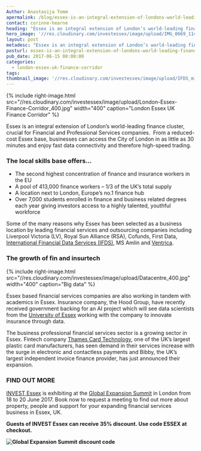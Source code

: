 ```yaml
---
Author: Anastasija Tomm
apermalink: /blog/essex-is-an-integral-extension-of-londons-world-leading-finance-cluster
contact: corinne-hearne
heading: "Essex is an integral extension of London’s world-leading finance cluster"
hero_image: '//res.cloudinary.com/investessex/image/upload/IMG_0669_1140.jpg'
layout: post
metadesc: "Essex is an integral extension of London’s world-leading finance cluster. The business professional financial services sector is a growing sector in Essex."
posturl: essex-is-an-integral-extension-of-londons-world-leading-finance-cluster
pub_date: 2017-06-15 00:00:00
categories:
  - london-essex-uk-finance-corridor
tags: 
thumbnail_image: '//res.cloudinary.com/investessex/image/upload/IFDS_miniv1.jpg'
---
```


{% include right-image.html src="//res.cloudinary.com/investessex/image/upload/London-Essex-Finance-Corridor_400.jpg" width="400" caption="London Essex UK Finance Corridor" %}

Essex is an integral extension of London’s world-leading finance cluster, crucial for Financial and Professional Services companies.  From a reduced-cost Essex base, businesses can access the City of London in as little as 30 minutes and enjoy fast data connectivity and therefore high-speed trading.

### The local skills base offers…

*   The second highest concentration of finance and insurance workers in the EU
*   A pool of 413,000 finance workers – 1/3 of the UK’s total supply
*   A location next to London, Europe’s no.1 finance hub
*   Over 7,000 students enrolled in finance and business related degrees each year giving investors access to a highly talented, youthful workforce

Some of the many reasons why Essex has been selected as a business location by leading financial services and outsourcing companies including Liverpool Victoria (LV), Royal Sun Alliance (RSA), Cofunds, First Data, [International Financial Data Services (IFDS)](http://investessex.co.uk/studies/case-studies/international-financial-data-services-ifds), MS Amlin and [Ventrica](http://investessex.co.uk/studies/case-studies/ventrica).

### The growth of fin and insurtech

{% include right-image.html src="//res.cloudinary.com/investessex/image/upload/Datacentre_400.jpg" width="400" caption="Big data" %}

Essex based financial services companies are also working in tandem with academics in Essex. Insurance company, the Hood Group, have recently received government backing for an AI project which will see data scientists from the [University of Essex](http://investessex.co.uk/studies/place-studies/the-university-of-essex) working with the company to innovate insurance through data.

The business professional financial services sector is a growing sector in Essex. Fintech company [Thames Card Technology](http://investessex.co.uk/studies/case-studies/thames-card-technology), one of the UK’s largest plastic card manufacturers, has seen demand in their services increase with the surge in electronic and contactless payments and Bibby, the UK’s largest independent invoice finance provider, has just announced their expansion.

### FIND OUT MORE

[INVEST Essex](http://investessex.co.uk/) is exhibiting at the [Global Expansion Summit](https://www.gxpsummit.com/invest-essex) in London from 18 to 20 June 2017. Book now to request a meeting to find out more about property, people and support for your expanding financial services business in Essex, UK.

**Guests of INVEST Essex can receive 35% discount. Use code ESSEX at checkout.**

**![Global Expansion Summit discount code](http://investessex.co.uk/uploads/blog/IE_ticket_banner_400.jpg)**